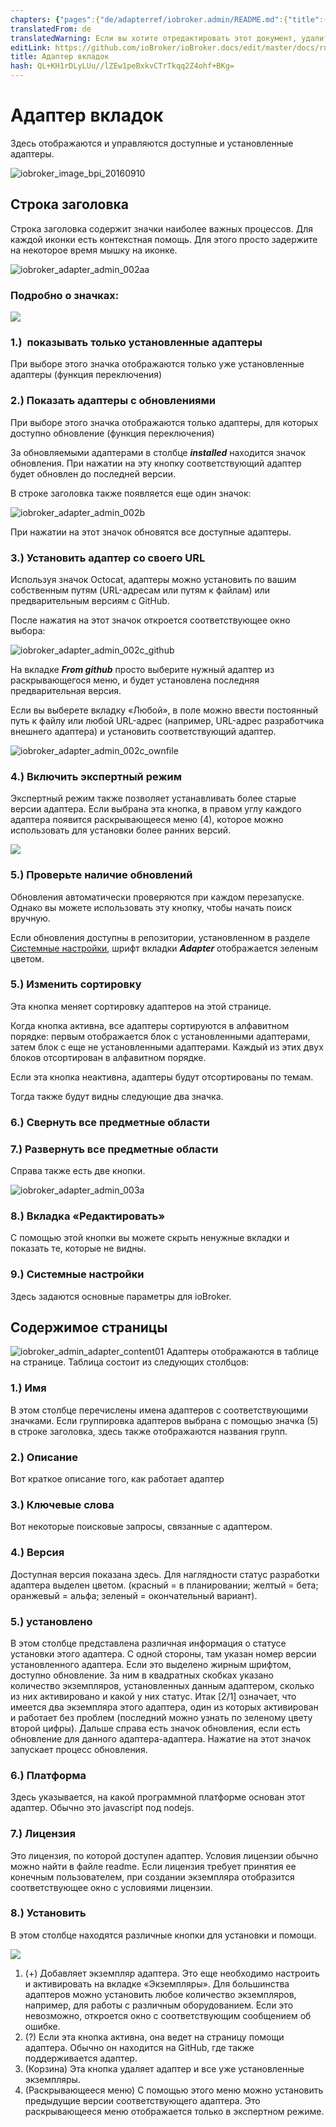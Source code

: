 ```yaml
---
chapters: {"pages":{"de/adapterref/iobroker.admin/README.md":{"title":{"de":"no title"},"content":"de/adapterref/iobroker.admin/README.md"},"de/adapterref/iobroker.admin/admin/tab-adapters.md":{"title":{"de":"Der Reiter Adapter"},"content":"de/adapterref/iobroker.admin/admin/tab-adapters.md"},"de/adapterref/iobroker.admin/admin/tab-instances.md":{"title":{"de":"Der Reiter Instanzen"},"content":"de/adapterref/iobroker.admin/admin/tab-instances.md"},"de/adapterref/iobroker.admin/admin/tab-objects.md":{"title":{"de":"Der Reiter Objekte"},"content":"de/adapterref/iobroker.admin/admin/tab-objects.md"},"de/adapterref/iobroker.admin/admin/tab-states.md":{"title":{"de":"Der Reiter Zustände"},"content":"de/adapterref/iobroker.admin/admin/tab-states.md"},"de/adapterref/iobroker.admin/admin/tab-groups.md":{"title":{"de":"Der Reiter Gruppen"},"content":"de/adapterref/iobroker.admin/admin/tab-groups.md"},"de/adapterref/iobroker.admin/admin/tab-users.md":{"title":{"de":"Der Reiter Benutzer"},"content":"de/adapterref/iobroker.admin/admin/tab-users.md"},"de/adapterref/iobroker.admin/admin/tab-events.md":{"title":{"de":"Der Reiter Ereignisse"},"content":"de/adapterref/iobroker.admin/admin/tab-events.md"},"de/adapterref/iobroker.admin/admin/tab-hosts.md":{"title":{"de":"Der Reiter Hosts"},"content":"de/adapterref/iobroker.admin/admin/tab-hosts.md"},"de/adapterref/iobroker.admin/admin/tab-enums.md":{"title":{"de":"Der Reiter Aufzählungen"},"content":"de/adapterref/iobroker.admin/admin/tab-enums.md"},"de/adapterref/iobroker.admin/admin/tab-log.md":{"title":{"de":"Der Reiter Log"},"content":"de/adapterref/iobroker.admin/admin/tab-log.md"},"de/adapterref/iobroker.admin/admin/tab-system.md":{"title":{"de":"Die Systemeinstellungen"},"content":"de/adapterref/iobroker.admin/admin/tab-system.md"}}}
translatedFrom: de
translatedWarning: Если вы хотите отредактировать этот документ, удалите поле «translationFrom», в противном случае этот документ будет снова автоматически переведен
editLink: https://github.com/ioBroker/ioBroker.docs/edit/master/docs/ru/adapterref/iobroker.admin/tab-adapters.md
title: Адаптер вкладок
hash: QL+KH1rDLyLUu//lZEw1peBxkvCTrTkqq2Z4ohf+BKg=
---
```

# Адаптер вкладок
Здесь отображаются и управляются доступные и установленные адаптеры.

![iobroker_image_bpi_20160910](../../../de/adapterref/iobroker.admin/img/ioBroker_Image_BPi_20160910.jpg)

## Строка заголовка
Строка заголовка содержит значки наиболее важных процессов.
Для каждой иконки есть контекстная помощь. Для этого просто задержите на некоторое время мышку на иконке.

![iobroker_adapter_admin_002aa](../../../de/adapterref/iobroker.admin/img/tab-adapters_002aa.jpg)

### **Подробно о значках:**
![](../../../de/adapterref/iobroker.admin/img/tab-adapters_icons01_20170108-e1483882554815.jpg)

### **1.)  показывать только установленные адаптеры**
При выборе этого значка отображаются только уже установленные адаптеры (функция переключения)

### **2.) Показать адаптеры с обновлениями**
При выборе этого значка отображаются только адаптеры, для которых доступно обновление (функция переключения)

За обновляемыми адаптерами в столбце **_installed_** находится значок обновления.
При нажатии на эту кнопку соответствующий адаптер будет обновлен до последней версии.

В строке заголовка также появляется еще один значок:

![iobroker_adapter_admin_002b](../../../de/adapterref/iobroker.admin/img/tab-adapters_002b.jpg)

При нажатии на этот значок обновятся все доступные адаптеры.

### **3.) Установить адаптер со своего URL**
Используя значок Octocat, адаптеры можно установить по вашим собственным путям (URL-адресам или путям к файлам) или предварительным версиям с GitHub.

После нажатия на этот значок откроется соответствующее окно выбора:

![iobroker_adapter_admin_002c_github](../../../de/adapterref/iobroker.admin/img/tab-adapters_002c_GitHub.jpg)

На вкладке **_From github_** просто выберите нужный адаптер из раскрывающегося меню, и будет установлена последняя предварительная версия.

Если вы выберете вкладку «Любой», в поле можно ввести постоянный путь к файлу или любой URL-адрес (например, URL-адрес разработчика внешнего адаптера) и установить соответствующий адаптер.

![iobroker_adapter_admin_002c_ownfile](../../../de/adapterref/iobroker.admin/img/tab-adapters_002c_ownFile.jpg)

### **4.) Включить экспертный режим**
Экспертный режим также позволяет устанавливать более старые версии адаптера.
Если выбрана эта кнопка, в правом углу каждого адаптера появится раскрывающееся меню (4), которое можно использовать для установки более ранних версий.

![](../../../de/adapterref/iobroker.admin/img/tab-adapters_icons02_20170108.jpg)

### **5.) Проверьте наличие обновлений**
Обновления автоматически проверяются при каждом перезапуске. Однако вы можете использовать эту кнопку, чтобы начать поиск вручную.

Если обновления доступны в репозитории, установленном в разделе [Системные настройки](#Systemeinstellungen), шрифт вкладки **_Adapter_** отображается зеленым цветом.

### **5.) Изменить сортировку**
Эта кнопка меняет сортировку адаптеров на этой странице.

Когда кнопка активна, все адаптеры сортируются в алфавитном порядке: первым отображается блок с установленными адаптерами, затем блок с еще не установленными адаптерами. Каждый из этих двух блоков отсортирован в алфавитном порядке.

Если эта кнопка неактивна, адаптеры будут отсортированы по темам.

Тогда также будут видны следующие два значка.

### **6.) Свернуть все предметные области**
### **7.) Развернуть все предметные области**
Справа также есть две кнопки.

![iobroker_adapter_admin_003a](../../../de/adapterref/iobroker.admin/img/tab-adapters_003a.jpg)

### **8.) Вкладка «Редактировать»**
С помощью этой кнопки вы можете скрыть ненужные вкладки и показать те, которые не видны.

### **<a id="Systemeinstellungen"></a> 9.) Системные настройки**
Здесь задаются основные параметры для ioBroker.

## Содержимое страницы
![iobroker_admin_adapter_content01](../../../de/adapterref/iobroker.admin/img/tab-adapters_Inhalt01.jpg) Адаптеры отображаются в таблице на странице. Таблица состоит из следующих столбцов:

### **1.) Имя**
В этом столбце перечислены имена адаптеров с соответствующими значками.
Если группировка адаптеров выбрана с помощью значка (5) в строке заголовка, здесь также отображаются названия групп.

### **2.) Описание**
Вот краткое описание того, как работает адаптер

### **3.) Ключевые слова**
Вот некоторые поисковые запросы, связанные с адаптером.

### **4.) Версия**
Доступная версия показана здесь. Для наглядности статус разработки адаптера выделен цветом. (красный = в планировании; желтый = бета; оранжевый = альфа; зеленый = окончательный вариант).

### **5.) установлено**
В этом столбце представлена различная информация о статусе установки этого адаптера.
С одной стороны, там указан номер версии установленного адаптера. Если это выделено жирным шрифтом, доступно обновление. За ним в квадратных скобках указано количество экземпляров, установленных данным адаптером, сколько из них активировано и какой у них статус. Итак [2/1] означает, что имеется два экземпляра этого адаптера, один из которых активирован и работает без проблем (последний можно узнать по зеленому цвету второй цифры). Дальше справа есть значок обновления, если есть обновление для данного адаптера-адаптера. Нажатие на этот значок запускает процесс обновления.

### **6.) Платформа**
Здесь указывается, на какой программной платформе основан этот адаптер. Обычно это javascript под nodejs.

### **7.) Лицензия**
Это лицензия, по которой доступен адаптер. Условия лицензии обычно можно найти в файле readme. Если лицензия требует принятия ее конечным пользователем, при создании экземпляра отобразится соответствующее окно с условиями лицензии.

### **8.) Установить**
В этом столбце находятся различные кнопки для установки и помощи.

![](../../../de/adapterref/iobroker.admin/img/tab-adapters_icons02_20170108.jpg)

1. (+) Добавляет экземпляр адаптера. Это еще необходимо настроить и активировать на вкладке «Экземпляры». Для большинства адаптеров можно установить любое количество экземпляров, например, для работы с различным оборудованием. Если это невозможно, откроется окно с соответствующим сообщением об ошибке.
2. (?) Если эта кнопка активна, она ведет на страницу помощи адаптера. Обычно он находится на GitHub, где также поддерживается адаптер.
3. (Корзина) Эта кнопка удаляет адаптер и все уже установленные экземпляры.
4. (Раскрывающееся меню) С помощью этого меню можно установить предыдущие версии соответствующего адаптера. Это раскрывающееся меню отображается только в экспертном режиме.